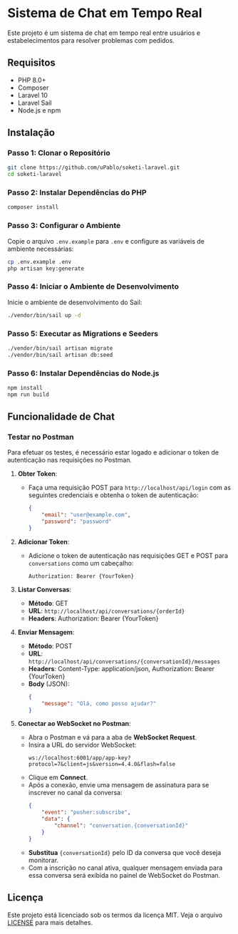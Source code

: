 # Sistema de Chat em Tempo Real

Este projeto é um sistema de chat em tempo real entre usuários e estabelecimentos para resolver problemas com pedidos.

## Requisitos

-   PHP 8.0+
-   Composer
-   Laravel 10
-   Laravel Sail
-   Node.js e npm

## Instalação

### Passo 1: Clonar o Repositório

```bash
git clone https://github.com/uPablo/soketi-laravel.git
cd soketi-laravel
```

### Passo 2: Instalar Dependências do PHP

```bash
composer install
```

### Passo 3: Configurar o Ambiente

Copie o arquivo `.env.example` para `.env` e configure as variáveis de ambiente necessárias:

```bash
cp .env.example .env
php artisan key:generate
```

### Passo 4: Iniciar o Ambiente de Desenvolvimento

Inicie o ambiente de desenvolvimento do Sail:

```bash
./vendor/bin/sail up -d
```

### Passo 5: Executar as Migrations e Seeders

```bash
./vendor/bin/sail artisan migrate
./vendor/bin/sail artisan db:seed
```

### Passo 6: Instalar Dependências do Node.js

```bash
npm install
npm run build
```

## Funcionalidade de Chat

### Testar no Postman

Para efetuar os testes, é necessário estar logado e adicionar o token de autenticação nas requisições no Postman.

1. **Obter Token**:

    - Faça uma requisição POST para `http://localhost/api/login` com as seguintes credenciais e obtenha o token de autenticação:
        ```json
        {
            "email": "user@example.com",
            "password": "password"
        }
        ```

2. **Adicionar Token**:

    - Adicione o token de autenticação nas requisições GET e POST para `conversations` como um cabeçalho:
        ```http
        Authorization: Bearer {YourToken}
        ```

3. **Listar Conversas**:

    - **Método**: GET
    - **URL**: `http://localhost/api/conversations/{orderId}`
    - **Headers**: Authorization: Bearer {YourToken}

4. **Enviar Mensagem**:

    - **Método**: POST
    - **URL**: `http://localhost/api/conversations/{conversationId}/messages`
    - **Headers**: Content-Type: application/json, Authorization: Bearer {YourToken}
    - **Body** (JSON):
        ```json
        {
            "message": "Olá, como posso ajudar?"
        }
        ```

5. **Conectar ao WebSocket no Postman**:
    - Abra o Postman e vá para a aba de **WebSocket Request**.
    - Insira a URL do servidor WebSocket:
        ```
        ws://localhost:6001/app/app-key?protocol=7&client=js&version=4.4.0&flash=false
        ```
    - Clique em **Connect**.
    - Após a conexão, envie uma mensagem de assinatura para se inscrever no canal da conversa:
        ```json
        {
            "event": "pusher:subscribe",
            "data": {
                "channel": "conversation.{conversationId}"
            }
        }
        ```
    - **Substitua** `{conversationId}` pelo ID da conversa que você deseja monitorar.
    - Com a inscrição no canal ativa, qualquer mensagem enviada para essa conversa será exibida no painel de WebSocket do Postman.

## Licença

Este projeto está licenciado sob os termos da licença MIT. Veja o arquivo [LICENSE](LICENSE) para mais detalhes.
